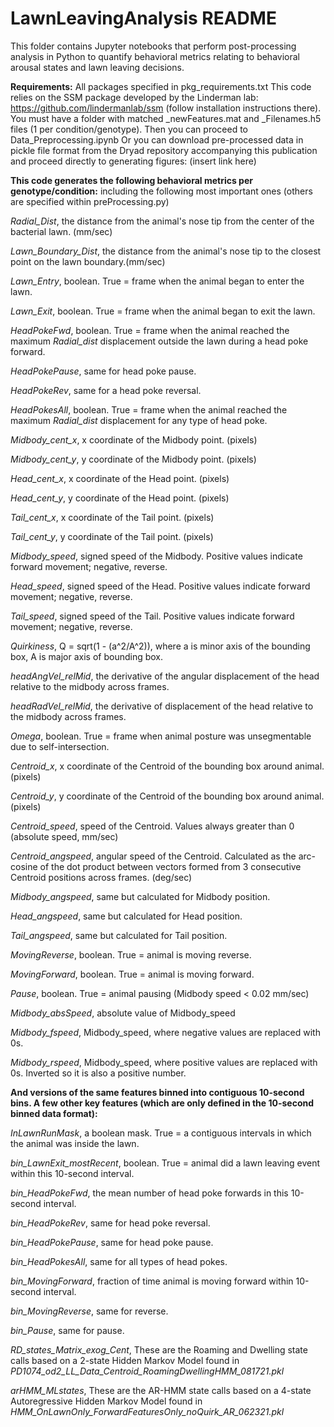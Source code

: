 # LawnLeavingAnalysis README

This folder contains Jupyter notebooks that perform post-processing analysis in Python to quantify behavioral metrics relating to behavioral arousal states and lawn leaving decisions.

**Requirements:**
All packages specified in pkg_requirements.txt
This code relies on the SSM package developed by the Linderman lab: https://github.com/lindermanlab/ssm (follow installation instructions there).
You must have a folder with matched \_newFeatures.mat and \_Filenames.h5 files (1 per condition/genotype).
Then you can proceed to Data_Preprocessing.ipynb
Or you can download pre-processed data in pickle file format from the Dryad repository accompanying this publication and proceed directly to generating figures: (insert link here)

**This code generates the following behavioral metrics per genotype/condition:**
including the following most important ones (others are specified within preProcessing.py)

*Radial_Dist*, the distance from the animal's nose tip from the center of the bacterial lawn. (mm/sec)

*Lawn_Boundary_Dist*, the distance from the animal's nose tip to the closest point on the lawn boundary.(mm/sec)

*Lawn_Entry*, boolean. True = frame when the animal began to enter the lawn.

*Lawn_Exit*, boolean. True = frame when the animal began to exit the lawn.

*HeadPokeFwd*, boolean. True = frame when the animal reached the maximum *Radial_dist* displacement outside the lawn during a head poke forward.

*HeadPokePause*, same for head poke pause.

*HeadPokeRev*, same for a head poke reversal.

*HeadPokesAll*, boolean. True = frame when the animal reached the maximum *Radial_dist* displacement for any type of head poke.

*Midbody_cent_x*, x coordinate of the Midbody point. (pixels)

*Midbody_cent_y*, y coordinate of the Midbody point. (pixels)

*Head_cent_x*, x coordinate of the Head point. (pixels)

*Head_cent_y*, y coordinate of the Head point. (pixels)

*Tail_cent_x*, x coordinate of the Tail point. (pixels)

*Tail_cent_y*, y coordinate of the Tail point. (pixels)

*Midbody_speed*, signed speed of the Midbody. Positive values indicate forward movement; negative, reverse.

*Head_speed*, signed speed of the Head. Positive values indicate forward movement; negative, reverse.

*Tail_speed*, signed speed of the Tail. Positive values indicate forward movement; negative, reverse.

*Quirkiness*, Q = sqrt(1 - (a^2/A^2)), where a is minor axis of the bounding box, A is major axis of bounding box.

*headAngVel_relMid*, the derivative of the angular displacement of the head relative to the midbody across frames.

*headRadVel_relMid*, the derivative of displacement of the head relative to the midbody across frames.

*Omega*, boolean. True = frame when animal posture was unsegmentable due to self-intersection.

*Centroid_x*, x coordinate of the Centroid of the bounding box around animal. (pixels)

*Centroid_y*, y coordinate of the Centroid of the bounding box around animal. (pixels)

*Centroid_speed*, speed of the Centroid. Values always greater than 0 (absolute speed, mm/sec)

*Centroid_angspeed*, angular speed of the Centroid. Calculated as the arc-cosine of the dot product between vectors formed from 3 consecutive Centroid positions across frames. (deg/sec)

*Midbody_angspeed*, same but calculated for Midbody position.

*Head_angspeed*, same but calculated for Head position.

*Tail_angspeed*, same but calculated for Tail position.

*MovingReverse*, boolean. True = animal is moving reverse.

*MovingForward*, boolean. True = animal is moving forward.

*Pause*, boolean. True = animal pausing (Midbody speed < 0.02 mm/sec)

*Midbody_absSpeed*, absolute value of Midbody_speed

*Midbody_fspeed*, Midbody_speed, where negative values are replaced with 0s.

*Midbody_rspeed*, Midbody_speed, where positive values are replaced with 0s. Inverted so it is also a positive number.

**And versions of the same features binned into contiguous 10-second bins.
A few other key features (which are only defined in the 10-second binned data format):**

*InLawnRunMask*, a boolean mask. True = a contiguous intervals in which the animal was inside the lawn.

*bin_LawnExit_mostRecent*, boolean. True = animal did a lawn leaving event within this 10-second interval.

*bin_HeadPokeFwd*, the mean number of head poke forwards in this 10-second interval.

*bin_HeadPokeRev*, same for head poke reversal.

*bin_HeadPokePause*, same for head poke pause.

*bin_HeadPokesAll*, same for all types of head pokes.

*bin_MovingForward*, fraction of time animal is moving forward within 10-second interval.

*bin_MovingReverse*, same for reverse.

*bin_Pause*, same for pause.

*RD_states_Matrix_exog_Cent*, These are the Roaming and Dwelling state calls based on a 2-state Hidden Markov Model found in *PD1074_od2_LL_Data_Centroid_RoamingDwellingHMM_081721.pkl*

*arHMM_MLstates*, These are the AR-HMM state calls based on a 4-state Autoregressive Hidden Markov Model found in *HMM_OnLawnOnly_ForwardFeaturesOnly_noQuirk_AR_062321.pkl*
